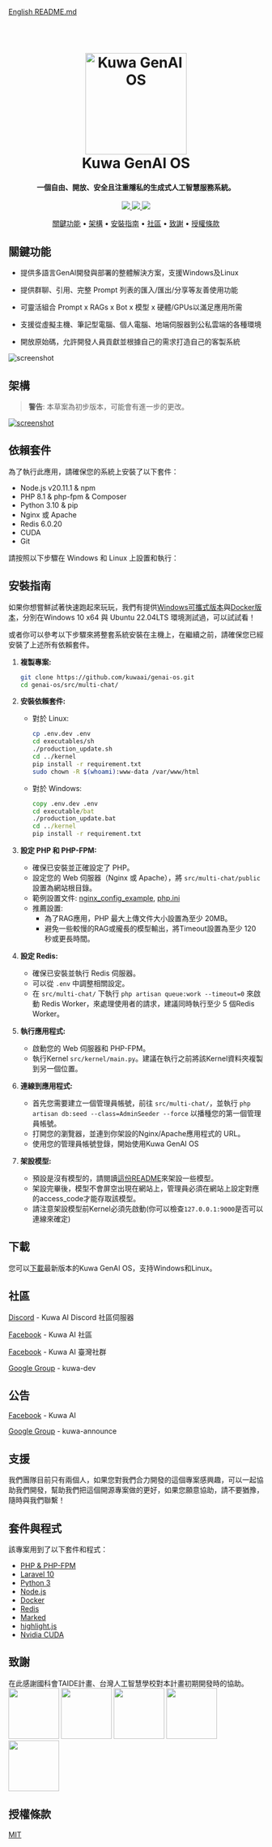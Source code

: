 [English README.md](./README.md)

<h1 align="center">
  <br>
  <a href="https://kuwaai.org/zh-Hant/">
  <img src="./src/multi-chat/public/images/kuwa.png" alt="Kuwa GenAI OS" width="200"></a>
  <br>
  Kuwa GenAI OS
  <br>
</h1>

<h4 align="center">一個自由、開放、安全且注重隱私的生成式人工智慧服務系統。</h4>

<p align="center">
  <a href="http://makeapullrequest.com">
    <img src="https://img.shields.io/badge/PRs-welcome-brightgreen.svg">
  </a>
  <a href="#">
    <img src="https://img.shields.io/badge/all_contributors-2-orange.svg?style=flat-square">
  </a>
  <a href="https://laravel.com/docs/10.x/releases">
    <img src="https://img.shields.io/badge/maintained%20with-Laravel-cc00ff.svg">
  </a>
</p>

<p align="center">
  <a href="#關鍵功能">關鍵功能</a> •
  <a href="#架構">架構</a> •
  <a href="#安裝指南">安裝指南</a> •
  <a href="#社區">社區</a> •
  <a href="#致謝">致謝</a> •
  <a href="#授權條款">授權條款</a>
</p>

## 關鍵功能

* 提供多語言GenAI開發與部署的整體解決方案，支援Windows及Linux

* 提供群聊、引用、完整 Prompt 列表的匯入/匯出/分享等友善使用功能

* 可靈活組合 Prompt x RAGs x Bot x 模型 x 硬體/GPUs以滿足應用所需

* 支援從虛擬主機、筆記型電腦、個人電腦、地端伺服器到公私雲端的各種環境

* 開放原始碼，允許開發人員貢獻並根據自己的需求打造自己的客製系統

![screenshot](./src/multi-chat/public/images/demo.gif)

## 架構
> **警告**: 本草案為初步版本，可能會有進一步的更改。

[![screenshot](./src/multi-chat/public/images/architecture.svg)](https://kuwaai.org/os/Intro)

## 依賴套件

為了執行此應用，請確保您的系統上安裝了以下套件：

- Node.js v20.11.1 & npm
- PHP 8.1 & php-fpm & Composer
- Python 3.10 & pip
- Nginx 或 Apache
- Redis 6.0.20
- CUDA
- Git

請按照以下步驟在 Windows 和 Linux 上設置和執行：

## 安裝指南
如果你想嘗鮮試著快速跑起來玩玩，我們有提供[Windows可攜式版本](./windows/README_TW.md)與[Docker版本](./docker/README_TW.md)，分別在Windows 10 x64 與 Ubuntu 22.04LTS 環境測試過，可以試試看！

或者你可以參考以下步驟來將整套系統安裝在主機上，在繼續之前，請確保您已經安裝了上述所有依賴套件。
1. **複製專案:**
   ```sh
   git clone https://github.com/kuwaai/genai-os.git
   cd genai-os/src/multi-chat/
   ```

2. **安裝依賴套件:**

   - 對於 Linux:
     ```sh
     cp .env.dev .env
     cd executables/sh
     ./production_update.sh
     cd ../kernel
     pip install -r requirement.txt
     sudo chown -R $(whoami):www-data /var/www/html
     ```

   - 對於 Windows:
     ```bat
     copy .env.dev .env
     cd executable/bat
     ./production_update.bat
     cd ../kernel
     pip install -r requirement.txt
     ```

3. **設定 PHP 和 PHP-FPM:**
   - 確保已安裝並正確設定了 PHP。
   - 設定您的 Web 伺服器（Nginx 或 Apache），將 `src/multi-chat/public` 設置為網站根目錄。
   - 範例設置文件: [nginx_config_example](src/multi-chat/nginx_config_example), [php.ini](src/multi-chat/php.ini)
   - 推薦設置:
     - 為了RAG應用，PHP 最大上傳文件大小設置為至少 20MB。
     - 避免一些較慢的RAG或攏長的模型輸出，將Timeout設置為至少 120 秒或更長時間。

4. **設定 Redis:**
   - 確保已安裝並執行 Redis 伺服器。
   - 可以從 `.env` 中調整相關設定。
   - 在 `src/multi-chat/` 下執行 `php artisan queue:work --timeout=0` 來啟動 Redis Worker，來處理使用者的請求，建議同時執行至少 5 個Redis Worker。

5. **執行應用程式:**
   - 啟動您的 Web 伺服器和 PHP-FPM。
   - 執行Kernel `src/kernel/main.py`。建議在執行之前將該Kernel資料夾複製到另一個位置。

6. **連線到應用程式:**
   - 首先您需要建立一個管理員帳號，前往 `src/multi-chat/`，並執行 `php artisan db:seed --class=AdminSeeder --force` 以播種您的第一個管理員帳號。
   - 打開您的瀏覽器，並連到你架設的Nginx/Apache應用程式的 URL。
   - 使用您的管理員帳號登錄，開始使用Kuwa GenAI OS

7. **架設模型:**
    - 預設是沒有模型的，請閱讀[這份README](./src/executor/README_TW.md)來架設一些模型。
    - 架設完畢後，模型不會屏空出現在網站上，管理員必須在網站上設定對應的access_code才能存取該模型。
    - 請注意架設模型前Kernel必須先啟動(你可以檢查`127.0.0.1:9000`是否可以連線來確定)

## 下載

您可以[下載](https://github.com/kuwaai/genai-os/releases)最新版本的Kuwa GenAI OS，支持Windows和Linux。

## 社區

[Discord](https://discord.gg/4HxYAkvdu5) - Kuwa AI Discord 社區伺服器

[Facebook](https://www.facebook.com/groups/g.kuwaai.org) - Kuwa AI 社區

[Facebook](https://www.facebook.com/groups/g.kuwaai.tw) - Kuwa AI 臺灣社群

[Google Group](https://groups.google.com/g/kuwa-dev) - kuwa-dev

## 公告

[Facebook](https://www.facebook.com/kuwaai) - Kuwa AI

[Google Group](https://groups.google.com/g/kuwa-announce) - kuwa-announce

## 支援

我們團隊目前只有兩個人，如果您對我們合力開發的這個專案感興趣，可以一起協助我們開發，幫助我們把這個開源專案做的更好，如果您願意協助，請不要猶豫，隨時與我們聯繫！

## 套件與程式

該專案用到了以下套件和程式：

- [PHP & PHP-FPM](https://www.php.net/)
- [Laravel 10](https://laravel.com/)
- [Python 3](https://www.python.org/)
- [Node.js](https://nodejs.org/)
- [Docker](https://www.docker.com/)
- [Redis](https://redis.io/)
- [Marked](https://github.com/chjj/marked)
- [highlight.js](https://highlightjs.org/)
- [Nvidia CUDA](https://developer.nvidia.com/cuda-toolkit)

## 致謝
在此感謝國科會TAIDE計畫、台灣人工智慧學校對本計畫初期開發時的協助。
<a href="https://www.nuk.edu.tw/"><img src="./src/multi-chat/public/images/logo_NUK.jpg" height="100px"></a>
<a href="https://taide.tw/"><img src="./src/multi-chat/public/images/logo_taide.jpg" height="100px"></a>
<a href="https://www.nstc.gov.tw/"><img src="./src/multi-chat/public/images/logo_NSTCpng.jpg" height="100px"></a>
<a href="https://www.narlabs.org.tw/"><img src="./src/multi-chat/public/images/logo_NARlabs.jpg" height="100px"></a>
<a href="https://aiacademy.tw/"><img src="./src/multi-chat/public/images/logo_AIA.jpg" height="100px"></a>

## 授權條款
[MIT](./LICENSE)
